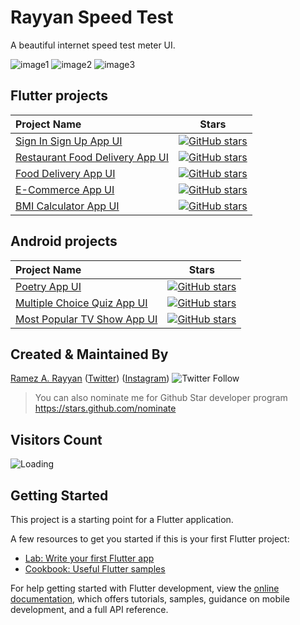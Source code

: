 # Rayyan Speed Test

A beautiful internet speed test meter UI.

![image1](https://user-images.githubusercontent.com/107287484/190613318-22f3ec56-5762-4c3b-9e51-fb329cbc97db.png)
![image2](https://user-images.githubusercontent.com/107287484/190613329-4f8e262b-dc2f-42a2-a63b-51e6fe873e31.png)
![image3](https://user-images.githubusercontent.com/107287484/190613334-aa18b6c1-dc13-47b6-aaa8-882f2c851f32.png)

## Flutter projects

 Project Name        |Stars        
:-------------------------|-------------------------
|[Sign In Sign Up App UI](https://github.com/RamezRayyan64/Sign-In-Sign-Up-App-UI)| [![GitHub stars](https://img.shields.io/github/stars/RamezRayyan64/Sign-In-Sign-Up-App-UI?style=social)](https://github.com/login?return_to=%RamezRayyan64%Sign-In-Sign-Up-App-UI)
|[Restaurant Food Delivery App UI](https://github.com/RamezRayyan64/Restaurant-Food-Delivery-App-UI) |[![GitHub stars](https://img.shields.io/github/stars/RamezRayyan64/Restaurant-Food-Delivery-App-UI?style=social)](https://github.com/login?return_to=%RamezRayyan64%Restaurant-Food-Delivery-App-UI)
|[Food Delivery App UI](https://github.com/RamezRayyan64/Food-Delivery-App-UI) |[![GitHub stars](https://img.shields.io/github/stars/RamezRayyan64/Food-Delivery-App-UI?style=social)](https://github.com/login?return_to=%RamezRayyan64%Food-Delivery-App-UI)
|[E-Commerce App UI](https://github.com/RamezRayyan64/E-Commerce-App-UI) |[![GitHub stars](https://img.shields.io/github/stars/RamezRayyan64/E-Commerce-App-UI?style=social)](https://github.com/login?return_to=%RamezRayyan64%E-Commerce-App-UI)
|[BMI Calculator App UI ](https://github.com/RamezRayyan64/BMI-Calculator-App-UI) |[![GitHub stars](https://img.shields.io/github/stars/RamezRayyan64/BMI-Calculator-App-UI?style=social)](https://github.com/login?return_to=%RamezRayyan64%BMI-Calculator-App-UI)

## Android projects

 Project Name        |Stars        
:-------------------------|-------------------------
|[Poetry App UI](https://github.com/RamezRayyan64/Poetry-App-UI)| [![GitHub stars](https://img.shields.io/github/stars/RamezRayyan64/Poetry-App-UI?style=social)](https://github.com/login?return_to=%RamezRayyan64%Poetry-App-UI)
|[Multiple Choice Quiz App UI](https://github.com/RamezRayyan64/Multiple-Choice-Quiz-App-UI) |[![GitHub stars](https://img.shields.io/github/stars/RamezRayyan64/Multiple-Choice-Quiz-App-UI?style=social)](https://github.com/login?return_to=%RamezRayyan64%Multiple-Choice-Quiz-App-UI)
|[Most Popular TV Show App UI](https://github.com/RamezRayyan64/Most-Popular-TV-Show-App-UI) |[![GitHub stars](https://img.shields.io/github/stars/RamezRayyan64/Most-Popular-TV-Show-App-UI?style=social)](https://github.com/login?return_to=%RamezRayyan64%Most-Popular-TV-Show-App-UI)

## Created & Maintained By

[Ramez A. Rayyan](https://github.com/RamezRayyan64) ([Twitter](https://www.twitter.com/Ramez_Rayyan64)) ([Instagram](https://www.instagram.com/ramez_rayyan64))
![Twitter Follow](https://img.shields.io/twitter/follow/ramez_rayyan64?style=social) 

> You can also nominate me for Github Star developer program
> https://stars.github.com/nominate

## Visitors Count

<img align="left" src = "https://profile-counter.glitch.me/rayyan_speed_test_ui/count.svg" alt ="Loading">
<br>

## Getting Started

This project is a starting point for a Flutter application.

A few resources to get you started if this is your first Flutter project:

- [Lab: Write your first Flutter app](https://docs.flutter.dev/get-started/codelab)
- [Cookbook: Useful Flutter samples](https://docs.flutter.dev/cookbook)

For help getting started with Flutter development, view the
[online documentation](https://docs.flutter.dev/), which offers tutorials,
samples, guidance on mobile development, and a full API reference.
